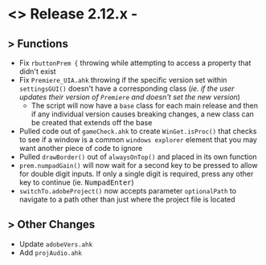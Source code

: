 # <> Release 2.12.x - 

## > Functions
- Fix `rbuttonPrem {` throwing while attempting to access a property that didn't exist
- Fix `Premiere_UIA.ahk` throwing if the specific version set within `settingsGUI()` doesn't have a corresponding class (*ie. if the user updates their version of `Premiere` and doesn't set the new version*)
    - The script will now have a `base` class for each main release and then if any individual version causes breaking changes, a new class can be created that extends off the base
- Pulled code out of `gameCheck.ahk` to create `WinGet.isProc()` that checks to see if a window is a common `windows explorer` element that you may want another piece of code to ignore
- Pulled `drawBorder()` out of `alwaysOnTop()` and placed in its own function
- `prem.numpadGain()` will now wait for a second key to be pressed to allow for double digit inputs. If only a single digit is required, press any other key to continue (ie. <kbd>NumpadEnter</kbd>)
- `switchTo.adobeProject()` now accepts parameter `optionalPath` to navigate to a path other than just where the project file is located

## > Other Changes
- Update `adobeVers.ahk`
- Add `projAudio.ahk`